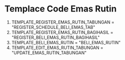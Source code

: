# Templace Code Emas Rutin

1. TEMPLATE_REGISTER_EMAS_RUTIN_TABUNGAN = "REGISTER_SCHEDULE_BELI_EMAS_TAB"
2. TEMPLATE_REGISTER_EMAS_RUTIN_BAGIHASIL = "REGISTER_BELI_EMAS_RUTIN_BAGIHASIL"
3. TEMPLATE_BELI_EMAS_RUTIN = "BELI_EMAS_RUTIN"
4. TEMPLATE_EDIT_EMAS_RUTIN_TABUNGAN = "UPDATE_EMAS_RUTIN_TABUNGAN"
